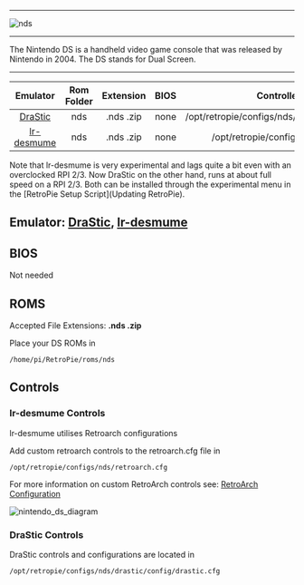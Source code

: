 ***
![nds](https://cloud.githubusercontent.com/assets/10035308/12213354/eab79344-b633-11e5-805b-7d1a93fa44dd.png)
***
The Nintendo DS is a handheld video game console that was released by Nintendo in 2004. The DS stands for Dual Screen.
***

| Emulator | Rom Folder | Extension | BIOS |  Controller Config |
| :---: | :---: | :---: | :---: | :---: |
| [DraStic](http://drastic-ds.com) | nds | .nds .zip | none | /opt/retropie/configs/nds/drastic/config/drastic.cfg |
| [lr-desmume](https://github.com/libretro/desmume) | nds | .nds .zip | none | /opt/retropie/configs/nds/retroarch.cfg |

Note that lr-desmume is very experimental and lags quite a bit even with an overclocked RPI 2/3. Now DraStic on the other hand, runs at about full speed on a RPI 2/3. Both can be installed through the experimental menu in the [RetroPie Setup Script](Updating RetroPie).

## Emulator: [DraStic](http://drastic-ds.com), [lr-desmume](https://github.com/libretro/desmume)

## BIOS

Not needed

## ROMS
Accepted File Extensions: **.nds .zip**

Place your DS ROMs in 
```
/home/pi/RetroPie/roms/nds
```

## Controls

### lr-desmume Controls
lr-desmume utilises Retroarch configurations

Add custom retroarch controls to the retroarch.cfg file in
```shell
/opt/retropie/configs/nds/retroarch.cfg
```
For more information on custom RetroArch controls see: [RetroArch Configuration](RetroArch-Configuration)

![nintendo_ds_diagram](https://cloud.githubusercontent.com/assets/10035308/16599645/7f549f56-42c0-11e6-88a8-3acda5287da3.png)

### DraStic Controls
DraStic controls and configurations are located in
```
/opt/retropie/configs/nds/drastic/config/drastic.cfg
```
